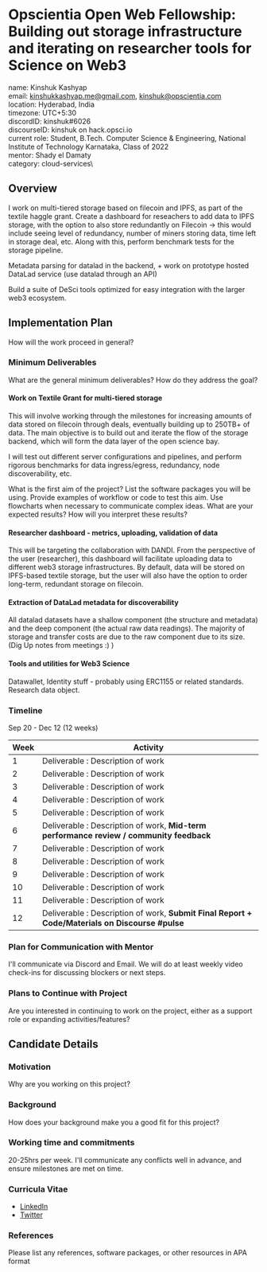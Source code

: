 # Opscientia Open Web Fellowship: Building out storage infrastructure and iterating on researcher tools for Science on Web3
  name: Kinshuk Kashyap\
  email: kinshukkashyap.me@gmail.com, kinshuk@opscientia.com\
  location: Hyderabad, India\
  timezone: UTC+5:30\
  discordID: kinshuk#6026\
  discourseID: kinshuk on hack.opsci.io\
  current role: Student, B.Tech. Computer Science & Engineering, National Institute of Technology Karnataka, Class of 2022\
  mentor: Shady el Damaty\
  category: cloud-services\
  
  ## Overview
  I work on multi-tiered storage based on filecoin and IPFS, as part of the textile haggle grant. Create a dashboard for reseachers to add data to IPFS storage, with the option to also store redundantly on Filecoin -> this would include seeing level of redundancy, number of miners storing data, time left in storage deal, etc.
  Along with this, perform benchmark tests for the storage pipeline.
  
  Metadata parsing for datalad in the backend, + work on prototype hosted DataLad service (use datalad through an API)
  
  Build a suite of DeSci tools optimized for easy integration with the larger web3 ecosystem.
  
  ## Implementation Plan
  How will the work proceed in general? 
  
  ### Minimum Deliverables
  What are the general minimum deliverables? How do they address the goal?
  
  #### Work on Textile Grant for multi-tiered storage
  This will involve working through the milestones for increasing amounts of data stored on filecoin through deals, eventually building up to 250TB+ of data. The main objective is to build out and iterate the flow of the storage backend, which will form the data layer of the open science bay.
  
  I will test out different server configurations and pipelines, and perform rigorous benchmarks for data ingress/egress, redundancy, node discoverability, etc.
  
  What is the first aim of the project? List the software packages you will be using. Provide examples of workflow or code to test this aim. Use flowcharts when necessary to communicate complex ideas.  What are your expected results? How will you interpret these results? 
  
  #### Researcher dashboard - metrics, uploading, validation of data
  This will be targeting the collaboration with DANDI. From the perspective of the user (researcher), this dashboard will facilitate uploading data to different web3 storage infrastructures. By default, data will be stored on IPFS-based textile storage, but the user will also have the option to order long-term, redundant storage on filecoin.
  
  
  #### Extraction of DataLad metadata for discoverability
  All datalad datasets have a shallow component (the structure and metadata) and the deep component (the actual raw data readings). The majority of storage and transfer costs are due to the raw component due to its size. (Dig Up notes from meetings :) )
  
  #### Tools and utilities for Web3 Science
  Datawallet, Identity stuff - probably using ERC1155 or related standards. Research data object.
  
  ### Timeline 
  Sep 20 - Dec 12 (12 weeks)

| Week      | Activity |
| ----------- | ----------- |
| 1      | Deliverable : Description of work       |
| 2      | Deliverable : Description of work       |
| 3      | Deliverable : Description of work       |
| 4      | Deliverable : Description of work       |
| 5      | Deliverable : Description of work       |
| 6      | Deliverable : Description of work, **Mid-term performance review / community feedback**       |
| 7      | Deliverable : Description of work       |
| 8      | Deliverable : Description of work       |
| 9      | Deliverable : Description of work       |
| 10      | Deliverable : Description of work       |
| 11      | Deliverable : Description of work       |
| 12      | Deliverable : Description of work,   **Submit Final Report + Code/Materials on Discourse #pulse**    |

### Plan for Communication with Mentor
I'll communicate via Discord and Email. We will do at least weekly video check-ins for discussing blockers or next steps.

### Plans to Continue with Project
Are you interested in continuing to work on the project, either as a support role or expanding activities/features?

## Candidate Details

### Motivation
Why are you working on this project?

### Background
How does your background make you a good fit for this project?

### Working time and commitments
20-25hrs per week. I'll communicate any conflicts well in advance, and ensure milestones are met on time.

### Curricula Vitae
- [LinkedIn](linkedin.com/in/kinshuk-kashyap)
- [Twitter](twitter.com/kashyap_kinshuk)

### References
Please list any references, software packages, or other resources in APA format
